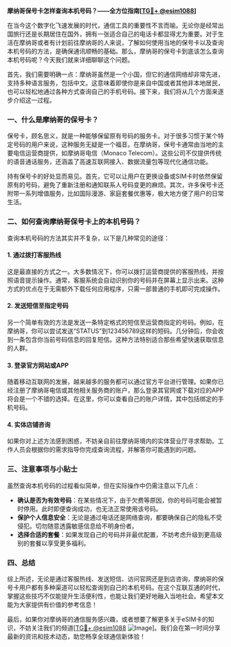 **摩纳哥保号卡怎样查询本机号码？——全方位指南[[TG💪+ @esim1088](https://t.me/s/esim1088)]**

在当今这个数字化飞速发展的时代，通信工具的重要性不言而喻。无论你是经常出国旅行还是长期居住在国外，拥有一张适合自己的电话卡都显得尤为重要。对于生活在摩纳哥或者有计划前往摩纳哥的人来说，了解如何使用当地的保号卡以及查询本机号码的方法，是确保通讯顺畅的基础。那么，摩纳哥的保号卡到底该怎么查询本机号码呢？今天我们就来详细聊聊这个问题。

首先，我们需要明确一点：摩纳哥虽然是一个小国，但它的通信网络却非常先进，支持多种语言服务，包括中文。这意味着即使你是来自中国或者其他非本地居民，也可以轻松地通过各种方式查询自己的手机号码。接下来，我们将从几个方面来逐步介绍这一过程。

### **一、什么是摩纳哥的保号卡？**

保号卡，顾名思义，就是一种能够保留原有号码的服务卡。对于很多习惯于某个特定号码的用户来说，这种服务无疑是一个福音。在摩纳哥，保号卡通常由当地的主要电信运营商提供，如摩纳哥电信（Monaco Telecom）。这些公司不仅提供传统的语音通话服务，还涵盖了高速互联网接入、数据流量包等现代化通信功能。

持有保号卡的好处显而易见。首先，它可以让用户在更换设备或SIM卡时依然保留原有的号码，避免了重新注册和通知联系人号码变更的麻烦。其次，许多保号卡还附带一系列增值服务，比如国际漫游、家庭套餐优惠等，极大地方便了用户的日常生活。

### **二、如何查询摩纳哥保号卡上的本机号码？**

查询本机号码的方法其实并不复杂，以下是几种常见的途径：

#### **1. 通过拨打客服热线**
这是最直接的方式之一。大多数情况下，你可以拨打运营商提供的客服热线，并按照语音提示操作。通常，客服系统会自动识别你的号码并在屏幕上显示出来。这种方式的优点在于无需额外下载任何应用程序，只需一部普通的手机即可完成操作。

#### **2. 发送短信至指定号码**
另一个简单有效的方法是发送一条特定格式的短信至运营商指定的号码。例如，在摩纳哥，你可以尝试发送“STATUS”到123456789这样的短码。几分钟后，你会收到一条包含你当前号码信息的回复短信。这种方法特别适合那些希望快速获取信息的人群。

#### **3. 登录官方网站或APP**
随着移动互联网的发展，越来越多的服务都可以通过官方平台进行管理。如果你已经注册了摩纳哥电信或其他相关服务商的账户，那么登录其官网或下载对应的APP将会是一个不错的选择。在这里，你可以查看自己的账户详情，其中包括绑定的手机号码。

#### **4. 实体店铺咨询**
如果你对上述方法感到困惑，不妨亲自前往摩纳哥境内的实体营业厅寻求帮助。工作人员会根据你的需求指导你完成查询流程，并解答你可能遇到的问题。

### **三、注意事项与小贴士**

虽然查询本机号码的过程看似简单，但在实际操作中仍需注意以下几点：

- **确认是否为有效号码**：在某些情况下，由于欠费等原因，你的号码可能会被暂时停用。此时即便查询成功，也无法正常使用该号码。
- **保护个人信息安全**：无论是通过电话还是网络查询，都要确保自己的隐私不受侵犯。切勿随意透露敏感信息给不明身份者。
- **选择合适的套餐**：如果发现自己的号码并非最优配置，不妨考虑升级到更高级别的套餐以享受更多福利。

### **四、总结**

综上所述，无论是通过客服热线、发送短信、访问官网还是到店咨询，摩纳哥的保号卡用户都有多种渠道可以轻松查询到自己的本机号码。在这个互联互通的时代，掌握这些技巧不仅能提升生活便利性，也能让我们更好地融入当地社会。希望本文能为大家提供有价值的参考信息！

最后，如果你对摩纳哥的通信服务感兴趣，或者想要了解更多关于eSIM卡的知识，不妨关注我们的频道[[TG💪+ @esim1088](https://t.me/s/esim1088) ![Image](https://i.postimg.cc/4NQfJmqS/Snipaste-2025-05-13-00-14-12.png)]。我们会在第一时间分享最新的资讯和技术动态，助您畅享全球通信新体验！